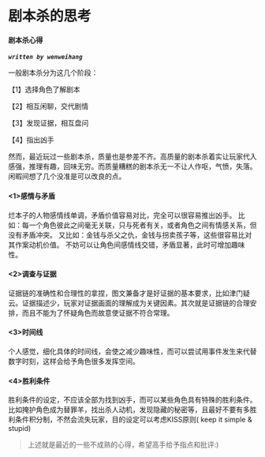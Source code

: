 # 剧本杀的思考

#### **剧本杀心得** 

***`written by wenweihang`***

一般剧本杀分为这几个阶段： 

【1】选择角色了解剧本 

【2】相互闲聊，交代剧情 

【3】发现证据，相互盘问 

【4】指出凶手

然而，最近玩过一些剧本杀，质量也是参差不齐。高质量的剧本杀着实让玩家代入感强，推理有趣，回味无穷。而质量糟糕的剧本杀无一不让人作呕，气愤，失落。 闲暇间想了几个没准是可以改良的点。 

#### **<1>感情与矛盾**

烂本子的人物感情线单调，矛盾价值容易对比，完全可以很容易推出凶手。 比如：每一个角色彼此之间毫无关联，只与死者有关，或者角色之间有情感关系，但没有矛盾冲突。 又比如：金钱与杀父之仇，金钱与拐卖孩子等，这些很容易比对其作案动机价值。 不妨可以让角色间感情线交错，矛盾显著，此时可增加趣味性。

#### **<2>调查与证据**

证据链的准确性和合理性的拿捏，图文兼备才是好证据的基本要求，比如津门疑云。证据描述少，玩家对证据画面的理解成为关键因素。其次就是证据链的合理安排，而且不能为了怀疑角色而故意使证据不符合常理。 

#### **<3>时间线**

个人感觉，细化具体的时间线，会使之减少趣味性，而可以尝试用事件发生来代替数字时刻，这样会给予角色很多发挥空间。

#### **<4>胜利条件**

胜利条件的设定，不应该全部为找到凶手，而可以某些角色具有特殊的胜利条件。比如掩护角色成为替罪羊，找出杀人动机，发现隐藏的秘密等，且最好不要有多胜利条件积分制，不然会流失玩家，目的设定可以考虑KISS原则( keep it simple & stupid) 

> 上述就是最近的一些不成熟的心得，希望高手给予指点和批评:)